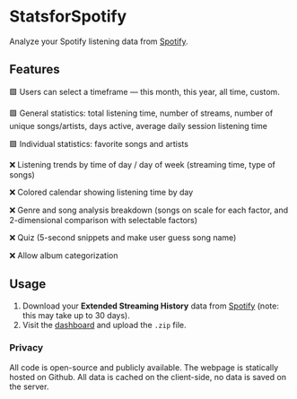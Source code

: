 # StatsforSpotify

Analyze your Spotify listening data from [Spotify](https://www.spotify.com/us/account/privacy/).

## Features

🟩 Users can select a timeframe — this month, this year, all time, custom.

🟩 General statistics: total listening time, number of streams, number of unique songs/artists, days active, average
daily session listening
time

🟩 Individual statistics: favorite songs and artists

❌ Listening trends by time of day / day of week (streaming time, type of songs)

❌ Colored calendar showing listening time by day

❌ Genre and song analysis breakdown (songs on scale for each factor, and 2-dimensional comparison with selectable
factors)

❌ Quiz (5-second snippets and make user guess song name)

❌ Allow album categorization

## Usage

1. Download your **Extended Streaming History** data from [Spotify](https://www.spotify.com/us/account/privacy/) (note:
   this may take up to 30 days).
2. Visit the [dashboard](https://chjus.github.io/StatsforSpotify/) and upload the `.zip` file.

### Privacy

All code is open-source and publicly available. The webpage is statically hosted on Github. All data is cached on the
client-side,
no data is saved on the server. 